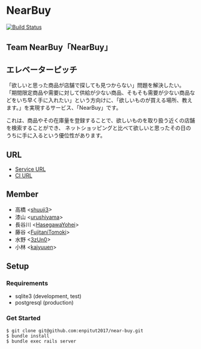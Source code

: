 # NearBuy

[![Build Status](https://travis-ci.org/enpitut2017/near-buy.svg?branch=master)](https://travis-ci.org/enpitut2017/near-buy)

## Team NearBuy「NearBuy」

## エレベーターピッチ

「欲しいと思った商品が店舗で探しても見つからない」問題を解決したい。
「期間限定商品や需要に対して供給が少ない商品、そもそも需要が少ない商品などをいち早く手に入れたい」という方向けに、「欲しいものが買える場所、教えます。」を実現するサービス、「NearBuy」です。

これは、商品やその在庫量を登録することで、欲しいものを取り扱う近くの店舗を検索することができ、
ネットショッピングと比べて欲しいと思ったその日のうちに手に入るという優位性があります。

## URL

- [Service URL](https://enpit-nearbuy.herokuapp.com/)
- [CI URL](https://travis-ci.org/enpitut2017/near-buy)

## Member

- 高橋 <[shuuji3](https://github.com/shuuji3)>
- 漆山 <[urushiyama](https:/github.com/urushiyama)>
- 長谷川 <[HasegawaYohei](https:/github.com/HasegawaYohei)>
- 藤谷 <[FujitaniTomoki](https:/github.com/FujitaniTomoki)>
- 水野 <[3zUn0](https:/github.com/3zUn0)>
- 小林 <[kajyuuen](https://github.com/kajyuuen)>

## Setup

### Requirements

  - sqlite3 (development, test)
  - postgresql (production)

### Get Started

```console
$ git clone git@github.com:enpitut2017/near-buy.git
$ bundle install
$ bundle exec rails server
```
